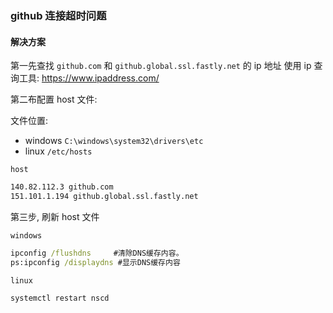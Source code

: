 ### github 连接超时问题

#### 解决方案

第一先查找 `github.com` 和 `github.global.ssl.fastly.net` 的 ip 地址
使用 ip 查询工具: https://www.ipaddress.com/

第二布配置 host 文件:

文件位置:

- windows `C:\windows\system32\drivers\etc`
- linux `/etc/hosts`

`host`

```txt
140.82.112.3 github.com
151.101.1.194 github.global.ssl.fastly.net
```

第三步, 刷新 host 文件

`windows`

```cmd
ipconfig /flushdns     #清除DNS缓存内容。
ps:ipconfig /displaydns #显示DNS缓存内容
```

`linux`

```shell
systemctl restart nscd
```

